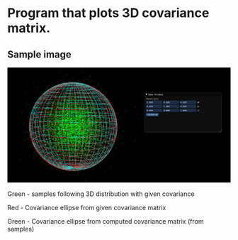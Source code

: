 # Program that plots 3D covariance matrix.

## Sample image

![This is an image](https://github.com/michalpelka/test_cov/blob/master/imgs/sample_image.png?raw=true)

Green - samples following 3D distribution with given covariance

Red - Covariance ellipse from given covariance matrix

Green - Covariance ellipse from computed covariance matrix (from samples)
